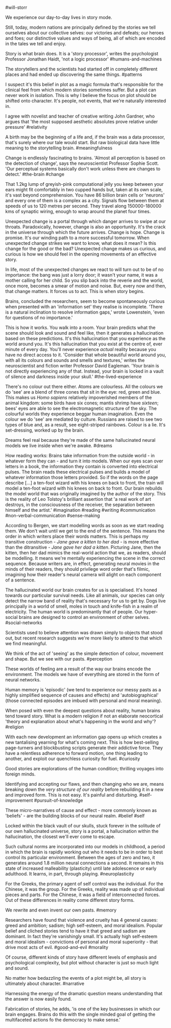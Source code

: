 #will-storr

We experience our day-to-day lives in story mode.

Still, today, modern nations are principally defined by the stories we tell ourselves about our collective selves: our victories and defeats; our heroes and foes; our distinctive values and ways of being, all of which are encoded in the tales we tell and enjoy.

Story is what brain does. It is a 'story processor', writes the psychologist Professor Jonathan Haidt, 'not a logic processor'
#humans-and-machines 

The storytellers and the scientists had started off in completely different places and had ended up discovering the same things.
#patterns 

I suspect it's this belief in plot as a magic formula that's responsible for the clinical feel from which modern stories sometimes suffer. But a plot can never work in isolation. This is why I believe the focus on plot should be shifted onto character. It's people, not events, that we're naturally interested in.

I agree with novelist and teacher of creative writing John Gardner, who argues that 'the most supposed aesthetic absolutes prove relative under pressure'
#relativity 

A birth may be the beginning of a life and, if the brain was a data processor, that's surely where our tale would start. But raw biological data have little meaning to the storytelling brain.
#meaningfulness 

Change is endlessly fascinating to brains. 'Almost all perception is based on the detection of change', says the neuroscientist Professor Sophie Scott. 'Our perceptual systems basically don't work unless there are changes to detect.'
#the-brain #change 

That 1.2kg lump of greyish-pink computational jelly you keep between your ears might fit comfortably in two cupped hands but, taken at its own scale, it's vast beyond comprehension. You have 86 billion brain cells or 'neurons' and every one of them is a complex as a city. Signals flow between them at speeds of us to 120 metres per second. They travel along 150000-180000 kms of synaptic wiring, enough to wrap around the planet four times.

Unexpected change is a portal through which danger arrives to swipe at our throats. Paradoxically, however, change is also an opportunity. It's the crack in the universe through which the future arrives. Change is hope. Change is promise. It's our winding path to a more successful tomorrow. When unexpected change strikes we want to know, what does it mean? Is this change for the good or the bad? Unexpected change makes us curious, and curious is how we should feel in the opening movements of an effective story.

In life, most of the unexpected changes we react to will turn out to be of no importance: the bang was just a lorry door; it wasn't your name, it was a mother calling for her child. So you slip back into the reverie and the world, once more, becomes a smear of motion and noise. But, every now and then, that change matters. It forces us to act. This is when story begins.

Brains, concluded the researchers, seem to become spontaneously curious when presented with an 'information set' they realise is incomplete. 'There is a natural inclination to resolve information gaps,' wrote Lowenstein, 'even for questions of no importance.'

This is how it works. You walk into a room. Your brain predicts what the scene should look and sound and feel like, then it generates a hallucination based on these predictions. It's this hallucination that you experience as the world around you. It's this hallucination that you exist at the centre of, ever minute of every day. You'll never experience _actual_ reality because you have no direct access to it. 'Consider that whole beautiful world around you, with all its colours and sounds and smells and textures,' writes the neuroscientist and fiction writer Professor David Eagleman. 'Your brain is not directly experiencing any of that. Instead, your brain is locked in a vault of silence and darkness inside your skull.'
#the-lived-experience 

There's no colour out there either. Atoms are colourless. All the colours we do 'see' are a blend of three cones that sit in the eye: red, green and blue. This makes us _Homo sapiens_ relatively impoverished members of the animal kingdom: some birds have six cones; mantis shrimp have _sixteen_; bees' eyes are able to see the electromagnetic structure of the sky. The colourful worlds they experience beggar human imagination. Even the colour we do 'see' are mediated by culture. Russians are raised to see two types of blue and, as a result, see eight-striped rainbows. Colour is a lie. It's set-dressing, worked up by the brain.

Dreams feel real because they're made of the same hallucinated neural models we live inside when we're awake.
#dreams 

How reading works: Brains take information from the outside world - in whatever form they can - and turn it into models. When our eyes scan over letters in a book, the information they contain is converted into electrical pulses. The brain reads these electrical pulses and builds a model of whatever information those letters provided. So if the words on the page describe [...] a ten-foot wizard with his knees on back to front, the train will model a ten-foot wizard with his knees on back to front. Our brain rebuilds the model world that was originally imagined by the author of the story. This is the reality of Leo Tolstoy's brilliant assertion that 'a real work of art destroys, in the consciousness of the receiver, the separation between himself and the artist.'
#imagination #reading #writing #communication #non-verbal-communication #sense-making 

According to Bergen, we start modelling  words as soon as we start reading them. We don't wait until we get to the end of the sentence. This means the order in which writers place their words matters. This is perhaps my transitive construction - _Jane gave a kitten to her dad_ - is more effective than the ditransitive - _Jane gave her dad a kitten_. Picturing Jane, then the kitten, then her dad mimics the real-world action that we, as readers, should be modelling. It means we're mentally experiencing the scene in the correct sequence. Because writers are, in effect, generating neural movies in the minds of their readers, they should privilege word order that's filmic, imagining how their reader's neural camera will alight on each component of a sentence.

The hallucinated world our brain creates for us is specialised. It's honed towards our particular survival needs. Like all animals, our species can only detect the narrow band of reality that's necessary for us to get by. Dogs live principally in a world of smell, moles in touch and knife-fish in a realm of electricity. The human world is predominantly that of people. Our hyper-social brains are designed to control an environment of other selves.
#social-networks 

Scientists used to believe attention was drawn simply to objects that stood out, but recent research suggests we're more likely to attend to that which we find meaningful.

We think of the act of 'seeing' as the simple detection of colour, movement and shape. But we see with our pasts.
#perception 

These worlds of feeling are a result of the way our brains encode the environment. The models we have of everything are stored in the form of neural networks. 

Human memory is 'episodic' (we tend to experience our messy pasts as a highly simplified sequence of causes and effects) and 'autobiographical' (those connected episodes are imbued with personal and moral meaning).

When posed with even the deepest questions about reality, human brains tend toward story. What is a modern religion if not an elaborate neocortical 'theory and explanation about what's happening in the world and why'?
#religion 

With each new development an information gap opens up which creates a new tantalising  yearning for what's coming next. This is how best-selling page-turners and blockbusting scripts generate their addictive force. They have a relentless adherence to forward motion, one thing leading to another, and exploit our quenchless curiosity for fuel.
#curiosity 

Good stories are explorations of the human condition; thrilling voyages into foreign minds.

Identifying and accepting our flaws, and then changing who we are, means breaking down the _very structure of our reality_ before rebuilding it in a new and improved form. This is not easy. It's painful and disturbing.
#self-improvement #pursuit-of-knowledge 

These micro-narratives of cause and effect - more commonly known as 'beliefs' - are the building blocks of our neural realm. 
#belief #self 

Locked within the black vault of our skulls, stuck forever in the solitude of our own hallucinated universe, story is a portal, a hallucination within the hallucination, the closest we'll ever come to escape.

Such cultural norms are incorporated into our models in childhood, a period in which the brain is rapidly working out who it needs to be in order to best control its particular environment. Between the ages of zero and two, it generates around 1.8 million neural connections a second. It remains in this state of increased malleability (plasticity) until late adolescence or early adulthood. It learns, in part, through playing.
#neuroplasticity 

For the Greeks, the primary agent of self control was the individual. For the Chinese, it was the group. For the Greeks, reality was made up of individual pieces and parts. For the Chinese, it was a field of interconnected forces. Out of these differences in reality come different story forms.

We rewrite and even invent our own pasts.
#memory 

Researchers have found that violence and cruelty has 4 general causes: greed and ambition; sadism; high self-esteem, and moral idealism. Popular belief and cliched stories tend to have it that greed and sadism are dominant. In fact they're vanishingly small. It's actually high self-esteem and moral idealism - convictions of personal and moral superiority - that drive most acts of evil.
#good-and-evil #morality 

Of course, different kinds of story have different levels of emphasis and psychological complexity, but plot without character is just so much light and sound.

No matter how bedazzling the events of a plot might be, all story is ultimately about character.
#narrative 

Harnessing the energy of the dramatic question means understanding that the answer is now easily found.

Fabrication of stories, he adds, 'is one of the key businesses in which our brain engages. Brains do this with the single minded goal of getting the multifaceted actions fo the democracy to make sense.'